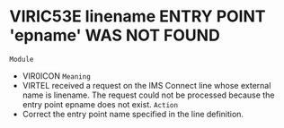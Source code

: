 # VIRIC53E linename ENTRY POINT 'epname' WAS NOT FOUND
`Module`
- VIR0ICON
`Meaning`
- VIRTEL received a request on the IMS Connect line whose external name is linename. The request could not be processed because the entry point epname does not exist.
`Action`
- Correct the entry point name specified in the line definition.
